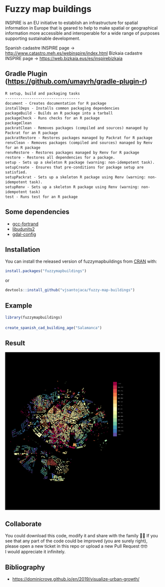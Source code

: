 
# Fuzzy map buildings

INSPIRE is an EU initiative to establish an infrastructure for spatial information in Europe that is geared to help to make spatial or geographical information more accessible and interoperable for a wide range of purposes supporting sustainable development.

Spanish cadastre INSPIRE page -> http://www.catastro.meh.es/webinspire/index.html
Bizkaia cadastre INSPIRE page -> https://web.bizkaia.eus/es/inspirebizkaia

## Gradle Plugin (https://github.com/umayrh/gradle-plugin-r)
```
R setup, build and packaging tasks
----------------------------------
document - Creates documentation for R package
installDeps - Installs common packaging dependencies
packageBuild - Builds an R package into a tarball
packageCheck - Runs checks for an R package
packageClean
packratClean - Removes packages (compiled and sources) managed by Packrat for an R package
packratRestore - Restores packages managed by Packrat for R package
renvClean - Removes packages (compiled and sources) managed by Renv for an R package
renvRestore - Restores packages managed by Renv for R package
restore - Restores all dependencies for a package.
setup - Sets up a skeleton R package (warning: non-idempotent task).
setupCreate - Ensures that pre-conditions for package setup are satisfied.
setupPackrat - Sets up a skeleton R package using Renv (warning: non-idempotent task).
setupRenv - Sets up a skeleton R package using Renv (warning: non-idempotent task)
test - Runs test for an R package
```

## Some dependencies
- [gcc-fortrand](https://gcc.gnu.org/fortran/index.html)
- [libudunits2](https://www.unidata.ucar.edu/software/udunits/udunits-2.0.4/)
- [gdal-config](https://gdal.org/programs/gdal-config.html)

## Installation
You can install the released version of fuzzymapbuildings from [CRAN](https://CRAN.R-project.org) with:

``` r
install.packages("fuzzymapbuildings")
```
or
```R
devtools::install_github("vjsantojaca/fuzzy-map-buildings")
```

## Example
``` r
library(fuzzymapbuildings)

create_spanish_cad_building_age("Salamanca")
```

## Result

![Salamanca](misc/Salamanca_evolution_urban.png "Salamanca")

## Collaborate
You could download this code, modify it and share with the family 🤌🤌
If you see that any part of the code could be improved (you are surely right), please open a new ticket in this repo or upload a new Pull Request 🤓🤓  
I would appreciate it infinitely.

## Bibliography
- https://dominicroye.github.io/en/2019/visualize-urban-growth/

